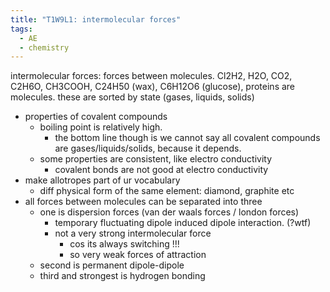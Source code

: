 ```yaml
---
title: "T1W9L1: intermolecular forces"
tags:
  - AE
  - chemistry
---
```


intermolecular forces: forces between molecules.
Cl2H2, H2O, CO2, C2H6O, CH3COOH, C24H50 (wax), C6H12O6 (glucose), proteins are molecules. these are sorted by state (gases, liquids, solids)

- properties of covalent compounds
  - boiling point is relatively high.
    - the bottom line though is we cannot say all covalent compounds are gases/liquids/solids, because it depends.
  - some properties are consistent, like electro conductivity
    - covalent bonds are not good at electro conductivity
- make allotropes part of ur vocabulary
  - diff physical form of the same element: diamond, graphite etc
- all forces between molecules can be separated into three
  - one is dispersion forces (van der waals forces / london forces)
    - temporary fluctuating dipole induced dipole interaction. (?wtf)
    - not a very strong intermolecular force
      - cos its always switching !!!
      - so very weak forces of attraction
  - second is permanent dipole-dipole
  - third and strongest is hydrogen bonding
